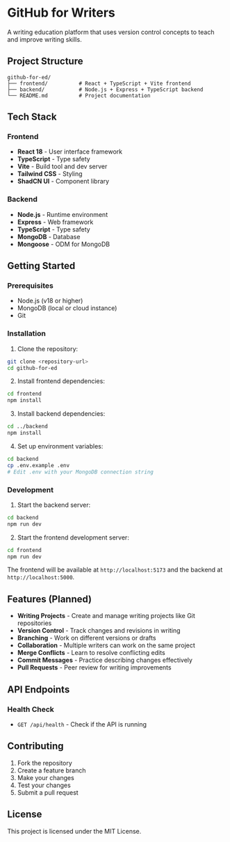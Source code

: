 # GitHub for Writers

A writing education platform that uses version control concepts to teach and improve writing skills.

## Project Structure

```
github-for-ed/
├── frontend/          # React + TypeScript + Vite frontend
├── backend/           # Node.js + Express + TypeScript backend
└── README.md          # Project documentation
```

## Tech Stack

### Frontend
- **React 18** - User interface framework
- **TypeScript** - Type safety
- **Vite** - Build tool and dev server
- **Tailwind CSS** - Styling
- **ShadCN UI** - Component library

### Backend
- **Node.js** - Runtime environment
- **Express** - Web framework
- **TypeScript** - Type safety
- **MongoDB** - Database
- **Mongoose** - ODM for MongoDB

## Getting Started

### Prerequisites
- Node.js (v18 or higher)
- MongoDB (local or cloud instance)
- Git

### Installation

1. Clone the repository:
```bash
git clone <repository-url>
cd github-for-ed
```

2. Install frontend dependencies:
```bash
cd frontend
npm install
```

3. Install backend dependencies:
```bash
cd ../backend
npm install
```

4. Set up environment variables:
```bash
cd backend
cp .env.example .env
# Edit .env with your MongoDB connection string
```

### Development

1. Start the backend server:
```bash
cd backend
npm run dev
```

2. Start the frontend development server:
```bash
cd frontend
npm run dev
```

The frontend will be available at `http://localhost:5173` and the backend at `http://localhost:5000`.

## Features (Planned)

- **Writing Projects** - Create and manage writing projects like Git repositories
- **Version Control** - Track changes and revisions in writing
- **Branching** - Work on different versions or drafts
- **Collaboration** - Multiple writers can work on the same project
- **Merge Conflicts** - Learn to resolve conflicting edits
- **Commit Messages** - Practice describing changes effectively
- **Pull Requests** - Peer review for writing improvements

## API Endpoints

### Health Check
- `GET /api/health` - Check if the API is running

## Contributing

1. Fork the repository
2. Create a feature branch
3. Make your changes
4. Test your changes
5. Submit a pull request

## License

This project is licensed under the MIT License.